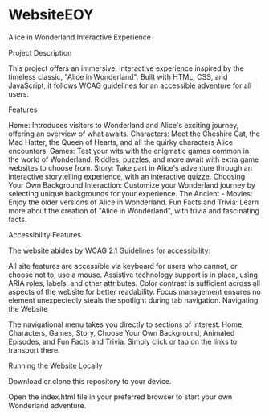 # WebsiteEOY

Alice in Wonderland Interactive Experience

Project Description

This project offers an immersive, interactive experience inspired by the timeless classic, "Alice in Wonderland". Built with HTML, CSS, and JavaScript, it follows WCAG guidelines for an accessible adventure for all users.

Features

Home: Introduces visitors to Wonderland and Alice's exciting journey, offering an overview of what awaits.
Characters: Meet the Cheshire Cat, the Mad Hatter, the Queen of Hearts, and all the quirky characters Alice encounters.
Games: Test your wits with the enigmatic games common in the world of Wonderland. Riddles, puzzles, and more await with extra game websites to choose from.
Story: Take part in Alice's adventure through an interactive storytelling experience, with an interactive quizze.
Choosing Your Own Background Interaction: Customize your Wonderland journey by selecting unique backgrounds for your experience.
The Ancient - Movies: Enjoy the older versions of Alice in Wonderland.
Fun Facts and Trivia: Learn more about the creation of "Alice in Wonderland", with trivia and fascinating facts.

Accessibility Features

The website abides by WCAG 2.1 Guidelines for accessibility:

All site features are accessible via keyboard for users who cannot, or choose not to, use a mouse.
Assistive technology support is in place, using ARIA roles, labels, and other attributes.
Color contrast is sufficient across all aspects of the website for better readability.
Focus management ensures no element unexpectedly steals the spotlight during tab navigation.
Navigating the Website

The navigational menu takes you directly to sections of interest: Home, Characters, Games, Story, Choose Your Own Background, Animated Episodes, and Fun Facts and Trivia. Simply click or tap on the links to transport there.

Running the Website Locally

Download or clone this repository to your device.

Open the index.html file in your preferred browser to start your own Wonderland adventure.
